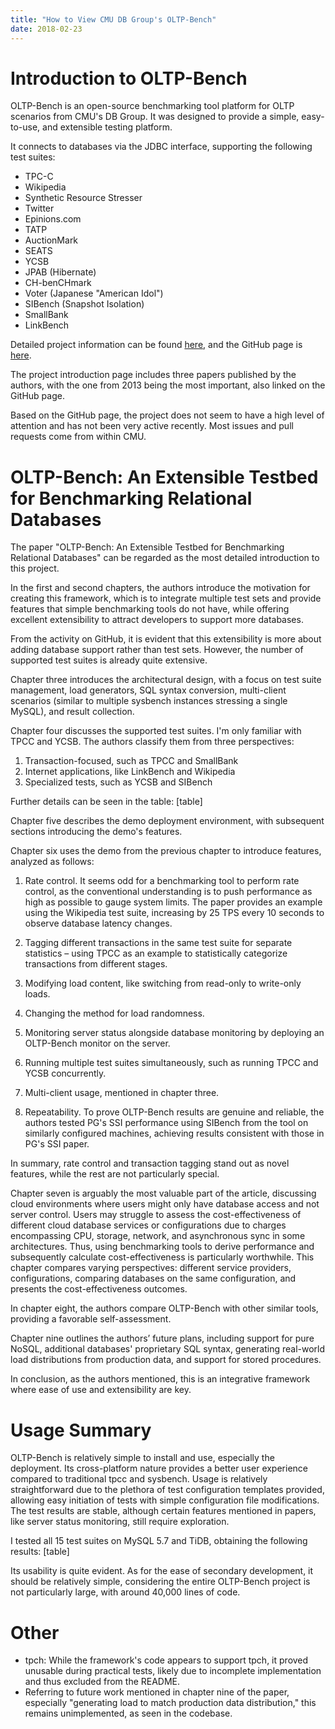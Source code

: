 ```yaml
---
title: "How to View CMU DB Group's OLTP-Bench"
date: 2018-02-23
---
```


# Introduction to OLTP-Bench

OLTP-Bench is an open-source benchmarking tool platform for OLTP scenarios from CMU's DB Group. It was designed to provide a simple, easy-to-use, and extensible testing platform.

It connects to databases via the JDBC interface, supporting the following test suites:

* TPC-C
* Wikipedia
* Synthetic Resource Stresser
* Twitter
* Epinions.com
* TATP
* AuctionMark
* SEATS
* YCSB
* JPAB (Hibernate)
* CH-benCHmark
* Voter (Japanese "American Idol")
* SIBench (Snapshot Isolation)
* SmallBank
* LinkBench

Detailed project information can be found [here](http://db.cs.cmu.edu/projects/oltp-bench/), and the GitHub page is [here](https://github.com/oltpbenchmark/oltpbench).

The project introduction page includes three papers published by the authors, with the one from 2013 being the most important, also linked on the GitHub page.

Based on the GitHub page, the project does not seem to have a high level of attention and has not been very active recently. Most issues and pull requests come from within CMU.

# OLTP-Bench: An Extensible Testbed for Benchmarking Relational Databases

The paper "OLTP-Bench: An Extensible Testbed for Benchmarking Relational Databases" can be regarded as the most detailed introduction to this project.

In the first and second chapters, the authors introduce the motivation for creating this framework, which is to integrate multiple test sets and provide features that simple benchmarking tools do not have, while offering excellent extensibility to attract developers to support more databases.

From the activity on GitHub, it is evident that this extensibility is more about adding database support rather than test sets. However, the number of supported test suites is already quite extensive.

Chapter three introduces the architectural design, with a focus on test suite management, load generators, SQL syntax conversion, multi-client scenarios (similar to multiple sysbench instances stressing a single MySQL), and result collection.

Chapter four discusses the supported test suites. I'm only familiar with TPCC and YCSB. The authors classify them from three perspectives:

1. Transaction-focused, such as TPCC and SmallBank
2. Internet applications, like LinkBench and Wikipedia
3. Specialized tests, such as YCSB and SIBench

Further details can be seen in the table:
[table]

Chapter five describes the demo deployment environment, with subsequent sections introducing the demo's features.

Chapter six uses the demo from the previous chapter to introduce features, analyzed as follows:

1. Rate control. It seems odd for a benchmarking tool to perform rate control, as the conventional understanding is to push performance as high as possible to gauge system limits. The paper provides an example using the Wikipedia test suite, increasing by 25 TPS every 10 seconds to observe database latency changes.
   
2. Tagging different transactions in the same test suite for separate statistics – using TPCC as an example to statistically categorize transactions from different stages.
   
3. Modifying load content, like switching from read-only to write-only loads.
   
4. Changing the method for load randomness.
   
5. Monitoring server status alongside database monitoring by deploying an OLTP-Bench monitor on the server.
   
6. Running multiple test suites simultaneously, such as running TPCC and YCSB concurrently.
   
7. Multi-client usage, mentioned in chapter three.
   
8. Repeatability. To prove OLTP-Bench results are genuine and reliable, the authors tested PG's SSI performance using SIBench from the tool on similarly configured machines, achieving results consistent with those in PG's SSI paper.

In summary, rate control and transaction tagging stand out as novel features, while the rest are not particularly special.

Chapter seven is arguably the most valuable part of the article, discussing cloud environments where users might only have database access and not server control. Users may struggle to assess the cost-effectiveness of different cloud database services or configurations due to charges encompassing CPU, storage, network, and asynchronous sync in some architectures. Thus, using benchmarking tools to derive performance and subsequently calculate cost-effectiveness is particularly worthwhile. This chapter compares varying perspectives: different service providers, configurations, comparing databases on the same configuration, and presents the cost-effectiveness outcomes.

In chapter eight, the authors compare OLTP-Bench with other similar tools, providing a favorable self-assessment.

Chapter nine outlines the authors’ future plans, including support for pure NoSQL, additional databases' proprietary SQL syntax, generating real-world load distributions from production data, and support for stored procedures.

In conclusion, as the authors mentioned, this is an integrative framework where ease of use and extensibility are key.

# Usage Summary

OLTP-Bench is relatively simple to install and use, especially the deployment. Its cross-platform nature provides a better user experience compared to traditional tpcc and sysbench. Usage is relatively straightforward due to the plethora of test configuration templates provided, allowing easy initiation of tests with simple configuration file modifications. The test results are stable, although certain features mentioned in papers, like server status monitoring, still require exploration.

I tested all 15 test suites on MySQL 5.7 and TiDB, obtaining the following results:
[table]

Its usability is quite evident. As for the ease of secondary development, it should be relatively simple, considering the entire OLTP-Bench project is not particularly large, with around 40,000 lines of code.

# Other

* tpch: While the framework's code appears to support tpch, it proved unusable during practical tests, likely due to incomplete implementation and thus excluded from the README.
* Referring to future work mentioned in chapter nine of the paper, especially "generating load to match production data distribution," this remains unimplemented, as seen in the codebase.
